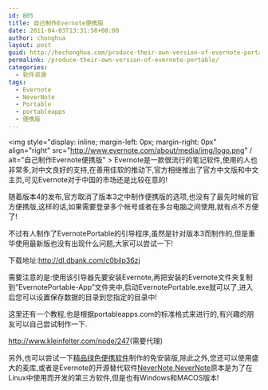 ```yaml
---
id: 805
title: 自己制作Evernote便携版
date: 2011-04-03T13:31:58+08:00
author: chonghua
layout: post
guid: http://hechonghua.com/produce-their-own-version-of-evernote-portable/
permalink: /produce-their-own-version-of-evernote-portable/
categories:
  - 软件资源
tags:
  - Evernote
  - NeverNote
  - Portable
  - portableapps
  - 便携版
---
```

<img style="display: inline; margin-left: 0px; margin-right: 0px" align="right" src="http://www.evernote.com/about/media/img/logo.png" / alt="自己制作Evernote便携版" > Evernote是一款很流行的笔记软件,使用的人也非常多,对中文良好的支持,在善用佳软的推动下,官方相继推出了官方中文版和中文主页,可见Evernote对于中国的市场还是比较在意的!

随着版本4的发布,官方取消了版本3之中制作便携版的选项,也没有了最先时候的官方便携版,这样的话,如果需要登录多个帐号或者在多台电脑之间使用,就有点不方便了!

<!--more-->

不过有人制作了EvernotePortable的引导程序,虽然是针对版本3而制作的,但是重华使用最新版也没有出现什么问题,大家可以尝试一下!

下载地址:<a title="http://dl.dbank.com/c0bilp36zj" href="http://dl.dbank.com/c0bilp36zj" target="_blank">http://dl.dbank.com/c0bilp36zj</a>

需要注意的是:使用该引导器先要安装Evernote,再把安装的Evernote文件夹复制到”EvernotePortable-App”文件夹中,启动EvernotePortable.exe就可以了,进入后您可以设置保存数据的目录到您指定的目录中!

这里还有一个教程,也是根据portableapps.com的标准格式来进行的,有兴趣的朋友可以自己尝试制作一下.

<a title="http://www.kleinfelter.com/node/247" href="http://www.kleinfelter.com/node/247" target="_blank">http://www.kleinfelter.com/node/247</a>(需要代理)

另外,也可以尝试一下<a href="http://www.portablesoft.org/" target="_blank">精品绿色便携软件</a>制作的免安装版,除此之外,您还可以使用盛大的麦库,或者是Evernote的开源替代软件<a href="http://sourceforge.net/projects/nevernote/" target="_blank">NeverNote</a>,<a href="http://sourceforge.net/projects/nevernote/" target="_blank">NeverNote</a>原本是为了在Linux中使用而开发的第三方软件,但是也有Windows和MACOS版本!